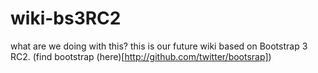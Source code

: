 wiki-bs3RC2
===========

what are we doing with this? this is our future wiki based on Bootstrap 3 RC2. (find bootstrap (here)[http://github.com/twitter/bootsrap])
